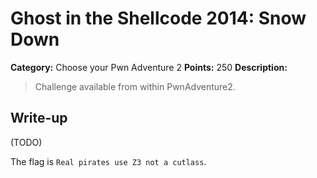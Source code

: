 # Ghost in the Shellcode 2014: Snow Down

**Category:** Choose your Pwn Adventure 2
**Points:** 250
**Description:**

> Challenge available from within PwnAdventure2.

## Write-up

(TODO)

The flag is `Real pirates use Z3 not a cutlass`.
